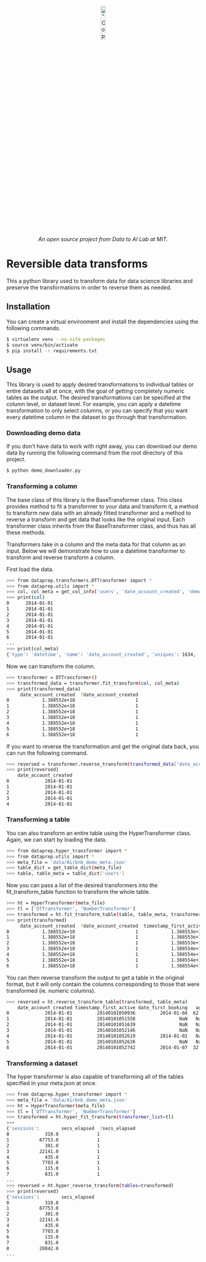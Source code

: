 <p align="center"> 
<img width=15% src="https://dai.lids.mit.edu/wp-content/uploads/2018/06/Logo_DAI_highres.png" alt=“Copulas” />
</p>

<p align="center"> 
<i>An open source project from Data to AI Lab at MIT.</i>
</p>


# Reversible data transforms
This a python library used to transform data for data science libraries and preserve the transformations in order to reverse them as needed.
## Installation
You can create a virtual environment and install the dependencies using the following commands.
```bash
$ virtualenv venv --no-site-packages
$ source venv/bin/activate
$ pip install -r requirements.txt
```

## Usage
This library is used to apply desired transformations to individual tables or entire datasets all at once, with the goal of getting completely numeric tables as the output. The desired transformations can be specified at the column level, or dataset level. For example, you can apply a datetime transformation to only select columns, or you can specify that you want every datetime column in the dataset to go through that transformation.
### Downloading demo data
If you don't have data to work with right away, you can download our demo data by running the following command from the root directory of this project.
```bash
$ python demo_downloader.py
```
### Transforming a column
The base class of this library is the BaseTransformer class. This class provides method to fit a transformer to your data and transform it, a method to transform new data with an already fitted transformer and a method to reverse a transform and get data that looks like the original input. Each transformer class inherits from the BaseTransformer class, and thus has all these methods. 

Transformers take in a column and the meta data for that column as an input. Below we will demonstrate how to use a datetime transformer to transform and reverse transform a column.

First load the data. 
```bash
>>> from dataprep.transformers.DTTransformer import *
>>> from dataprep.utils import *
>>> col, col_meta = get_col_info('users', 'date_account_created', 'demo/Airbnb_demo_meta.json')
>>> print(col)
0      2014-01-01
1      2014-01-01
2      2014-01-01
3      2014-01-01
4      2014-01-01
5      2014-01-01
6      2014-01-01
...
>>> print(col_meta)
{'type': 'datetime', 'name': 'date_account_created', 'uniques': 1634, 'format': '%Y-%m-%d'}
```
Now we can transform the column.
```bash
>>> transformer = DTTransformer()
>>> transformed_data = transformer.fit_transform(col, col_meta)
>>> print(transformed_data)
     date_account_created  ?date_account_created
0            1.388552e+18                      1
1            1.388552e+18                      1
2            1.388552e+18                      1
3            1.388552e+18                      1
4            1.388552e+18                      1
5            1.388552e+18                      1
6            1.388552e+18                      1
```
If you want to reverse the transformation and get the original data back, you can run the following command.
```bash
>>> reversed = transformer.reverse_transform(transformed_data['date_account_created'], col_meta)
>>> print(reversed)
    date_account_created
0             2014-01-01
1             2014-01-01
2             2014-01-01
3             2014-01-01
4             2014-01-01
```
### Transforming a table
You can also transform an entire table using the HyperTransformer class. Again, we can start by loading the data.
```bash
>>> from dataprep.hyper_transformer import *
>>> from dataprep.utils import *
>>> meta_file = 'data/Airbnb_demo_meta.json'
>>> table_dict = get_table_dict(meta_file)
>>> table, table_meta = table_dict['users']
```
Now you can pass a list of the desired transformers into the fit_transform_table function to transform the whole table.
```bash
>>> ht = HyperTransformer(meta_file)
>>> tl = ['DTTransformer', 'NumberTransformer']
>>> transformed = ht.fit_transform_table(table, table_meta, transformer_list = tl)
>>> print(transformed)
     date_account_created  ?date_account_created  timestamp_first_active  \
0            1.388552e+18                      1            1.388553e+18   
1            1.388552e+18                      1            1.388553e+18   
2            1.388552e+18                      1            1.388553e+18   
3            1.388552e+18                      1            1.388554e+18   
4            1.388552e+18                      1            1.388554e+18   
5            1.388552e+18                      1            1.388554e+18   
6            1.388552e+18                      1            1.388554e+18   
```
You can then reverse transform the output to get a table in the original format, but it will only contain the columns corresponding to those that were transformed (ie. numeric columns).
```bash
>>> reversed = ht.reverse_transform_table(transformed, table_meta)
    date_account_created timestamp_first_active date_first_booking   age
0             2014-01-01         20140101050936         2014-01-04  62.0
1             2014-01-01         20140101051558                NaN   NaN
2             2014-01-01         20140101051639                NaN   NaN
3             2014-01-01         20140101052146                NaN   NaN
4             2014-01-01         20140101052619         2014-01-02   NaN
5             2014-01-01         20140101052626                NaN   NaN
6             2014-01-01         20140101052742         2014-01-07  32.0
```
### Transforming a dataset
The hyper transformer is also capable of transforming all of the tables specified in your meta.json at once.
```bash
>>> from dataprep.hyper_transformer import *
>>> meta_file = 'data/Airbnb_demo_meta.json'
>>> ht = HyperTransformer(meta_file)
>>> tl = ['DTTransformer', 'NumberTransformer']
>>> transformed = ht.hyper_fit_transform(transformer_list=tl)
>>> 
{'sessions':        secs_elapsed  ?secs_elapsed
0             319.0              1
1           67753.0              1
2             301.0              1
3           22141.0              1
4             435.0              1
5            7703.0              1
6             115.0              1
7             831.0              1
...
>>> reversed = ht.hyper_reverse_transform(tables=transformed)
>>> print(reversed)
{'sessions':        secs_elapsed
0             319.0
1           67753.0
2             301.0
3           22141.0
4             435.0
5            7703.0
6             115.0
7             831.0
8           20842.0
...
```
